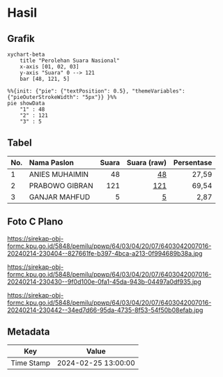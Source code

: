 # Hasil

## Grafik

```mermaid
xychart-beta
    title "Perolehan Suara Nasional"
    x-axis [01, 02, 03]
    y-axis "Suara" 0 --> 121
    bar [48, 121, 5]
```

```mermaid
%%{init: {"pie": {"textPosition": 0.5}, "themeVariables": {"pieOuterStrokeWidth": "5px"}} }%%
pie showData
    "1" : 48
    "2" : 121
    "3" : 5
```

## Tabel

| No. | Nama Paslon    | Suara | Suara (raw) | Persentase |
|:--- |:-------------- | -----:| -----------:| ----------:|
| 1   | ANIES MUHAIMIN | 48    | [48][p-1]   | 27,59      |
| 2   | PRABOWO GIBRAN | 121   | [121][p-2]  | 69,54      |
| 3   | GANJAR MAHFUD  | 5     | [5][p-3]    | 2,87       |


[p-1]: https://github.com/gigit-pemilu/pemilu-2024/blob/main/pilpres/hitung-suara/sub/64-kalimantan-timur/sub/03-berau/sub/04-segah/sub/2007-gunung-sari/sub/016-tps/sub/paslon-1.txt
[p-2]: https://github.com/gigit-pemilu/pemilu-2024/blob/main/pilpres/hitung-suara/sub/64-kalimantan-timur/sub/03-berau/sub/04-segah/sub/2007-gunung-sari/sub/016-tps/sub/paslon-2.txt
[p-3]: https://github.com/gigit-pemilu/pemilu-2024/blob/main/pilpres/hitung-suara/sub/64-kalimantan-timur/sub/03-berau/sub/04-segah/sub/2007-gunung-sari/sub/016-tps/sub/paslon-3.txt

## Foto C Plano

https://sirekap-obj-formc.kpu.go.id/5848/pemilu/ppwp/64/03/04/20/07/6403042007016-20240214-230404--827661fe-b397-4bca-a213-0f994689b38a.jpg

https://sirekap-obj-formc.kpu.go.id/5848/pemilu/ppwp/64/03/04/20/07/6403042007016-20240214-230430--9f0d100e-0fa1-45da-943b-04497a0df935.jpg

https://sirekap-obj-formc.kpu.go.id/5848/pemilu/ppwp/64/03/04/20/07/6403042007016-20240214-230442--34ed7d66-95da-4735-8f53-54f50b08efab.jpg


## Metadata

| Key        | Value               |
| ---------- | ------------------- |
| Time Stamp | 2024-02-25 13:00:00 |



